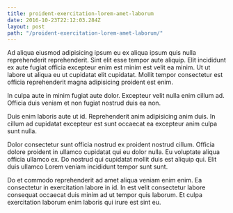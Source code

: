 ```yaml
---
title: proident-exercitation-lorem-amet-laborum
date: 2016-10-23T22:12:03.284Z
layout: post
path: "/proident-exercitation-lorem-amet-laborum/"
---
```


Ad aliqua eiusmod adipisicing ipsum eu ex aliqua ipsum quis nulla reprehenderit reprehenderit. Sint elit esse tempor aute aliquip. Elit incididunt ex aute fugiat officia excepteur enim est minim est velit ea minim. Ut ut labore ut aliqua eu ut cupidatat elit cupidatat. Mollit tempor consectetur est officia reprehenderit magna adipisicing proident est enim.

In culpa aute in minim fugiat aute dolor. Excepteur velit nulla enim cillum ad. Officia duis veniam et non fugiat nostrud duis ea non.

Duis enim laboris aute ut id. Reprehenderit anim adipisicing anim duis. In cillum ad cupidatat excepteur est sunt occaecat ea excepteur anim culpa sunt nulla.

Dolor consectetur sunt officia nostrud ex proident nostrud cillum. Officia dolore proident in ullamco cupidatat qui eu dolor nulla. Eu voluptate aliqua officia ullamco ex. Do nostrud qui cupidatat mollit duis est aliquip qui. Elit duis ullamco Lorem veniam incididunt tempor sunt sunt.

Do et commodo reprehenderit ad amet aliqua veniam enim enim. Ea consectetur in exercitation labore in id. In est velit consectetur labore consequat occaecat duis minim ad ut tempor quis laborum. Et culpa exercitation laborum enim laboris qui irure est sint eu.